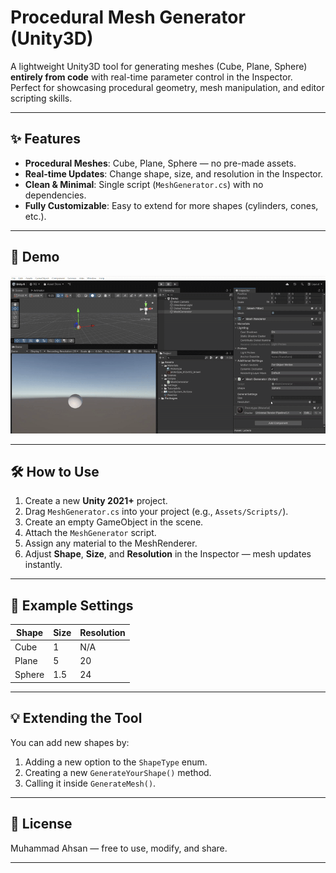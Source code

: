 # Procedural Mesh Generator (Unity3D)

A lightweight Unity3D tool for generating meshes (Cube, Plane, Sphere) **entirely from code** with real-time parameter control in the Inspector.  
Perfect for showcasing procedural geometry, mesh manipulation, and editor scripting skills.

---

## ✨ Features
- **Procedural Meshes**: Cube, Plane, Sphere — no pre-made assets.
- **Real-time Updates**: Change shape, size, and resolution in the Inspector.
- **Clean & Minimal**: Single script (`MeshGenerator.cs`) with no dependencies.
- **Fully Customizable**: Easy to extend for more shapes (cylinders, cones, etc.).

---

## 🎥 Demo
![Demo](MeshGenerator-ezgif.com-video-to-gif-converter.gif)

---

## 🛠️ How to Use
1. Create a new **Unity 2021+** project.
2. Drag `MeshGenerator.cs` into your project (e.g., `Assets/Scripts/`).
3. Create an empty GameObject in the scene.
4. Attach the `MeshGenerator` script.
5. Assign any material to the MeshRenderer.
6. Adjust **Shape**, **Size**, and **Resolution** in the Inspector — mesh updates instantly.

---

## 📸 Example Settings
| Shape  | Size | Resolution |
|--------|------|------------|
| Cube   | 1    | N/A        |
| Plane  | 5    | 20         |
| Sphere | 1.5  | 24         |

---

## 💡 Extending the Tool
You can add new shapes by:
1. Adding a new option to the `ShapeType` enum.
2. Creating a new `GenerateYourShape()` method.
3. Calling it inside `GenerateMesh()`.

---

## 📜 License
Muhammad Ahsan — free to use, modify, and share.

---
